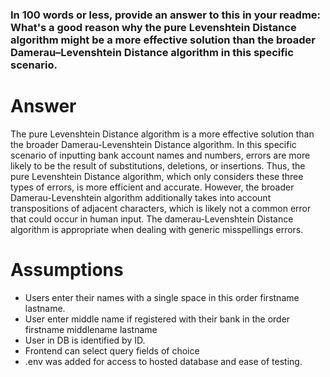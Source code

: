 ### In 100 words or less, provide an answer to this in your readme: What's a good reason why the pure Levenshtein Distance algorithm might be a more effective solution than the broader Damerau–Levenshtein Distance algorithm in this specific scenario.

# Answer

The pure Levenshtein Distance algorithm is a more effective solution than the broader Damerau-Levenshtein Distance algorithm. In this specific scenario of inputting bank account names and numbers, errors are more likely to be the result of substitutions, deletions, or insertions. Thus, the pure Levenshtein Distance algorithm, which only considers these three types of errors, is more efficient and accurate. However, the broader Damerau-Levenshtein algorithm additionally takes into account transpositions of adjacent characters, which is likely not a common error that could occur in human input. The damerau-Levenshtein Distance algorithm is appropriate when dealing with generic misspellings errors.

# Assumptions

- Users enter their names with a single space in this order firstname lastname.
- User enter middle name if registered with their bank in the order firstname middlename lastname
- User in DB is identified by ID.
- Frontend can select query fields of choice
- .env was added for access to hosted database and ease of testing.

